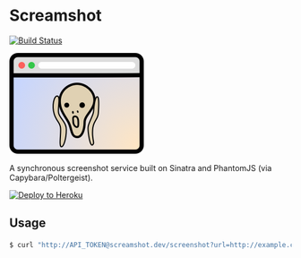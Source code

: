 # Screamshot

[![Build Status](https://travis-ci.org/benpickles/screamshot.svg?branch=master)](https://travis-ci.org/benpickles/screamshot)

![Screamshot logo](public/logo.png)

A synchronous screenshot service built on Sinatra and PhantomJS (via Capybara/Poltergeist).

[![Deploy to Heroku](https://www.herokucdn.com/deploy/button.svg)](https://heroku.com/deploy?template=https://github.com/benpickles/screamshot)

## Usage

```sh
$ curl "http://API_TOKEN@screamshot.dev/screenshot?url=http://example.com"
```
